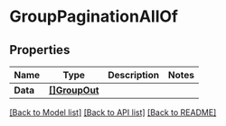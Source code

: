 # GroupPaginationAllOf

## Properties

Name | Type | Description | Notes
------------ | ------------- | ------------- | -------------
**Data** | [**[]GroupOut**](GroupOut.md) |  | 

[[Back to Model list]](../README.md#documentation-for-models) [[Back to API list]](../README.md#documentation-for-api-endpoints) [[Back to README]](../README.md)


